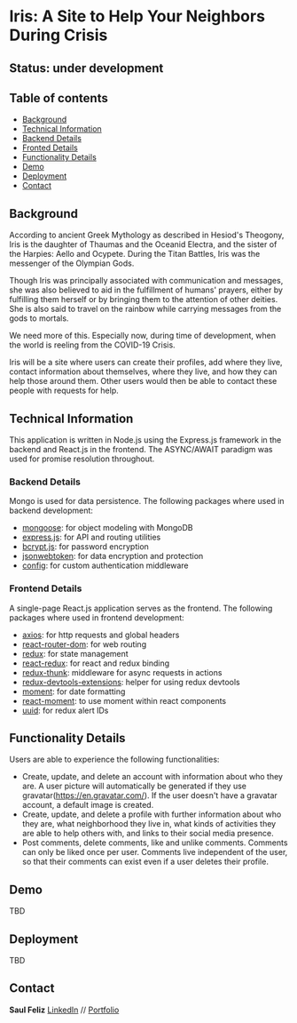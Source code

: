 # Iris: A Site to Help Your Neighbors During Crisis

## Status: under development

## Table of contents

- [Background](#background)
- [Technical Information](#technical-information)
- [Backend Details](#backend-details)
- [Fronted Details](#frontend-details)
- [Functionality Details](#functionality-detials)
- [Demo](#demo)
- [Deployment](#deployment)
- [Contact](#contact)

## Background

According to ancient Greek Mythology as described in Hesiod's Theogony, Iris is the daughter of Thaumas and the Oceanid Electra, and the sister of the Harpies: Aello and Ocypete. During the Titan Battles, Iris was the messenger of the Olympian Gods.

Though Iris was principally associated with communication and messages, she was also believed to aid in the fulfillment of humans' prayers, either by fulfilling them herself or by bringing them to the attention of other deities. She is also said to travel on the rainbow while carrying messages from the gods to mortals.

We need more of this. Especially now, during time of development, when the world is reeling from the COVID-19 Crisis.

Iris will be a site where users can create their profiles, add where they live, contact information about themselves, where they live, and how they can help those around them. Other users would then be able to contact these people with requests for help.

## Technical Information

This application is written in Node.js using the Express.js framework in the backend and React.js in the frontend. The ASYNC/AWAIT paradigm was used for promise resolution throughout.

### Backend Details

Mongo is used for data persistence. The following packages where used in backend development:

- [mongoose](https://mongoosejs.com/): for object modeling with MongoDB
- [express.js](https://expressjs.com/): for API and routing utilities
- [bcrypt.js](https://www.npmjs.com/package/bcryptjs): for password encryption
- [jsonwebtoken](https://www.npmjs.com/package/jsonwebtoken): for data encryption and protection
- [config](https://www.npmjs.com/package/config): for custom authentication middleware

### Frontend Details

A single-page React.js application serves as the frontend. The following packages where used in frontend development:

- [axios](https://www.npmjs.com/package/axios): for http requests and global headers
- [react-router-dom](https://www.npmjs.com/package/react-router-dom): for web routing
- [redux](https://redux.js.org/introduction/getting-started): for state management
- [react-redux](https://react-redux.js.org/introduction/quick-start): for react and redux binding
- [redux-thunk](https://www.npmjs.com/package/redux-thunk): middleware for async requests in actions
- [redux-devtools-extensions](https://www.npmjs.com/package/redux-devtools-extension): helper for using redux devtools
- [moment](https://www.npmjs.com/package/moment): for date formatting
- [react-moment](https://www.npmjs.com/package/react-moment): to use moment within react components
- [uuid](https://www.npmjs.com/package/uuid): for redux alert IDs

## Functionality Details

Users are able to experience the following functionalities:

- Create, update, and delete an account with information about who they are. A user picture will automatically be generated if they use gravatar(https://en.gravatar.com/). If the user doesn't have a gravatar account, a default image is created.
- Create, update, and delete a profile with further information about who they are, what neighborhood they live in, what kinds of activities they are able to help others with, and links to their social media presence.
- Post comments, delete comments, like and unlike comments. Comments can only be liked once per user. Comments live independent of the user, so that their comments can exist even if a user deletes their profile.

## Demo

TBD

## Deployment

TBD

## Contact

**Saul Feliz** [LinkedIn](https://www.linkedin.com/in/saul-feliz/) // [Portfolio](https://saulfeliz.com/)
